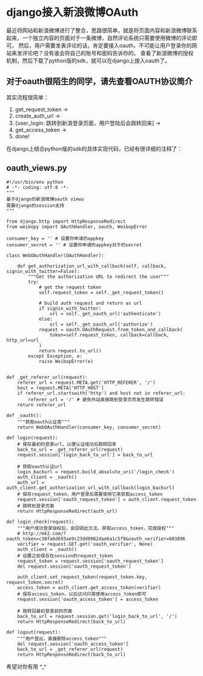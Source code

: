 # django接入新浪微博OAuth

最近将网站和新浪微博进行了整合，思路很简单，就是将页面内容和新浪微博联系起来，一个独立内容的页面对于一条微博，自然评论系统只需要使用微博的评论即可。
然后，用户需要发表评论的话，肯定要接入oauth，不可能让用户登录你的网站来发评论吧？没有谁会将自己的账号和密码告诉你的。
查看了新浪微博的授权机制，然后下载了python版的sdk，就可以在django上接入oauth了。
 
## 对于oauth很陌生的同学，请先查看OAUTH协议简介

其实流程很简单：

1. get_request_token -> 
2. create_auth_url -> 
3. [user_login: 跳转到新浪登录页面，用户登陆后会跳转回来] -> 
4. get_access_token -> 
5. done!
 
在django上结合python版的sdk的具体实现代码，已经有很详细的注释了： 

## oauth_views.py

    #!/usr/bin/env python
    # -*- coding: utf-8 -*-
    """
    基于django的新浪微博oauth views
    需要django的session支持
    """
    
    from django.http import HttpResponseRedirect
    from weibopy import OAuthHandler, oauth, WeibopError
    
    consumer_key = '' # 设置你申请的appkey
    consumer_secret = '' # 设置你申请的appkey对于的secret
    
    class WebOAuthHandler(OAuthHandler):
        
        def get_authorization_url_with_callback(self, callback, signin_with_twitter=False):
            """Get the authorization URL to redirect the user"""
            try:
                # get the request token
                self.request_token = self._get_request_token()
    
                # build auth request and return as url
                if signin_with_twitter:
                    url = self._get_oauth_url('authenticate')
                else:
                    url = self._get_oauth_url('authorize')
                request = oauth.OAuthRequest.from_token_and_callback(
                    token=self.request_token, callback=callback, http_url=url
                )
                return request.to_url()
            except Exception, e:
                raise WeibopError(e)
    
    
    def _get_referer_url(request):
        referer_url = request.META.get('HTTP_REFERER', '/')
        host = request.META['HTTP_HOST']
        if referer_url.startswith('http') and host not in referer_url:
            referer_url = '/' # 避免外站直接跳到登录页而发生跳转错误
        return referer_url
    
    def _oauth():
        """获取oauth认证类"""
        return WebOAuthHandler(consumer_key, consumer_secret)
    
    def login(request):
        # 保存最初的登录url，以便认证成功后跳转回来
        back_to_url = _get_referer_url(request)
        request.session['login_back_to_url'] = back_to_url
        
        # 获取oauth认证url
        login_backurl = request.build_absolute_uri('/login_check')
        auth_client = _oauth()
        auth_url = auth_client.get_authorization_url_with_callback(login_backurl)
        # 保存request_token，用户登录后需要使用它来获取access_token
        request.session['oauth_request_token'] = auth_client.request_token
        # 跳转到登录页面
        return HttpResponseRedirect(auth_url)
        
    def login_check(request):
        """用户成功登录授权后，会回调此方法，获取access_token，完成授权"""
        # http://mk2.com/?oauth_token=c30fa6d693ae9c23dd0982dae6a1c5f9&oauth_verifier=603896
        verifier = request.GET.get('oauth_verifier', None)
        auth_client = _oauth()
        # 设置之前保存在session的request_token
        request_token = request.session['oauth_request_token']
        del request.session['oauth_request_token']
        
        auth_client.set_request_token(request_token.key, request_token.secret)
        access_token = auth_client.get_access_token(verifier)
        # 保存access_token，以后访问只需使用access_token即可
        request.session['oauth_access_token'] = access_token
        
        # 跳转回最初登录前的页面
        back_to_url = request.session.get('login_back_to_url', '/')
        return HttpResponseRedirect(back_to_url)
    
    def logout(request):
        """用户登出，直接删除access_token"""
        del request.session['oauth_access_token']
        back_to_url = _get_referer_url(request)
        return HttpResponseRedirect(back_to_url)
        
希望对你有用 ^_^